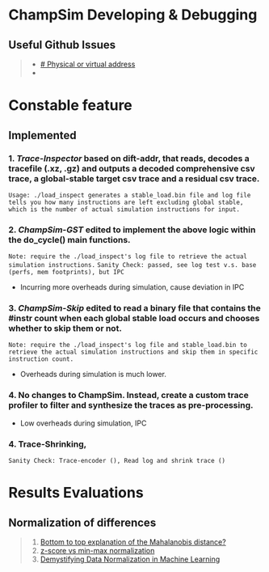 # ChampSim Developing & Debugging
## Useful Github Issues
 > - [# Physical or virtual address](https://github.com/ChampSim/ChampSim/issues/15)
 > -

# Constable feature
## Implemented
### 1.  *Trace-Inspector* based on dift-addr, that reads, decodes a tracefile (.xz, .gz) and outputs a decoded comprehensive csv trace, a global-stable target csv trace and a residual csv trace.
``` Usage: ./load_inspect generates a stable_load.bin file and log file tells you how many instructions are left excluding global stable, which is the number of actual simulation instructions for input. ```
### 2. *ChampSim-GST* edited to implement the above logic within the do_cycle() main functions.
``` Note: require the ./load_inspect's log file to retrieve the actual simulation instructions. ```
```Sanity Check: passed, see log test v.s. base (perfs, mem footprints), but IPC ```
- Incurring more overheads during simulation, cause deviation in IPC
### 3. *ChampSim-Skip* edited to read a binary file that contains the #instr count when each global stable load occurs and chooses whether to skip them or not.
``` Note: require the ./load_inspect's log file and stable_load.bin to retrieve the actual simulation instructions and skip them in specific instruction count. ```
- Overheads during simulation is much lower.
### 4. No changes to ChampSim. Instead, create a custom trace profiler to filter and synthesize the traces as pre-processing.
- Low overheads during simulation, IPC 
### 4. Trace-Shrinking, 
```Sanity Check: Trace-encoder (), Read log and shrink trace ()```


# Results Evaluations
## Normalization of differences 
>  1.  [Bottom to top explanation of the Mahalanobis distance?](https://stats.stackexchange.com/questions/62092/bottom-to-top-explanation-of-the-mahalanobis-distance)
>  2.  [z-score vs min-max normalization](https://stats.stackexchange.com/questions/547446/z-score-vs-min-max-normalization)
>  3. [Demystifying Data Normalization in Machine Learning](https://medium.com/@weidagang/demystifying-machine-learning-normalization-0cdb8b281234#:~:text=Min-max%20normalization%20scales%20the,a%20standard%20deviation%20of%201.)

<!--stackedit_data:
eyJoaXN0b3J5IjpbMjA2ODY4Nzg3MiwtNTgxNTMyNzQ3LC0xMz
c3NzE1ODk0LC0zODc2NDc5OSwxMjcxNzY0MTYwLC02NjQyMzE1
NDAsMTE3NTA3ODM1Niw5MTAyNDk2MjZdfQ==
-->